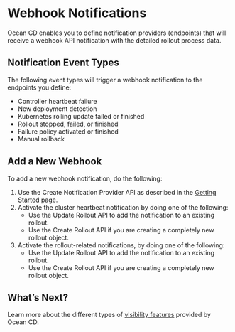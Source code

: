 <meta name="robots" content="noindex">

# Webhook Notifications

Ocean CD enables you to define notification providers (endpoints) that will receive a webhook API notification with the detailed rollout process data.

## Notification Event Types

The following event types will trigger a webhook notification to the endpoints you define:
- Controller heartbeat failure
- New deployment detection
- Kubernetes rolling update failed or finished
- Rollout stopped, failed, or finished
- Failure policy activated or finished
- Manual rollback

## Add a New Webhook
To add a new webhook notification, do the following:
1. Use the Create Notification Provider API as described in the [Getting Started](ocean-cd/getting-started/) page.
2. Activate the cluster heartbeat notification by doing one of the following:
   - Use the Update Rollout API to add the notification to an existing rollout.
   - Use the Create Rollout API if you are creating a completely new rollout object.
3. Activate the rollout-related notifications, by doing one of the following:
   - Use the Update Rollout API to add the notification to an existing rollout.
   - Use the Create Rollout API if you are creating a completely new rollout object.

## What’s Next?

Learn more about the different types of [visibility features](ocean-cd/features/granular-visibility/) provided by Ocean CD.
